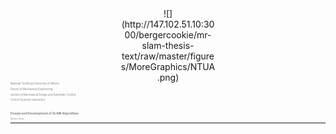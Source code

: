 <center><div style="width:30%">
![](http://147.102.51.10:3000/bergercookie/mr-slam-thesis-text/raw/master/figures/MoreGraphics/NTUA.png)
</div></center>

<span style="color:gray; font-size:0.3em; line-height: 1.1">
National Technical University of Athens

School of Mechanical Engineering

Section of Mechanical Design and Automatic Control

Control Systems Laboratory
</span>

<br>


### Design and Development of SLAM Algorithms

<span style="color:gray; font-size:0.7em"> Nikolaos Koukis </span>

---


